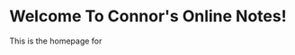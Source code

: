 # Welcome To Connor's Online Notes!
This is the homepage for 
<!--stackedit_data:
eyJoaXN0b3J5IjpbMTUwMzMzMjk3MF19
-->